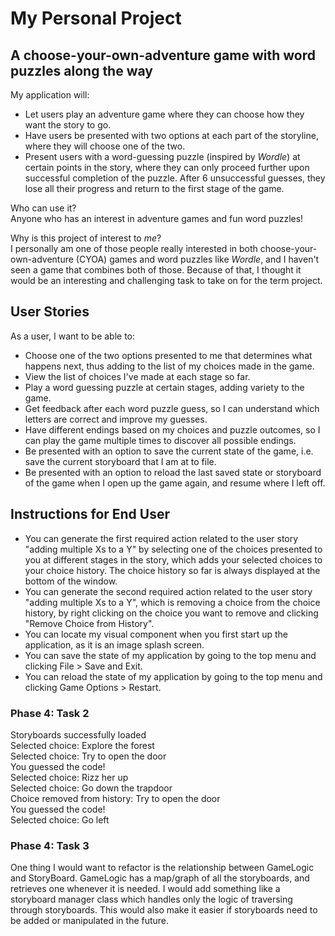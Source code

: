 # My Personal Project

## A choose-your-own-adventure game with word puzzles along the way

My application will:
- Let users play an adventure game where they can choose how they want the story to go.
- Have users be presented with two options at each part of the storyline, where they will choose one of the two.
- Present users with a word-guessing puzzle (inspired by *Wordle*) at certain points in the story, where they can only proceed further upon successful completion of the puzzle. After 6 unsuccessful guesses, they lose all their progress and return to the first stage of the game.

Who can use it? \
Anyone who has an interest in adventure games and fun word puzzles!

Why is this project of interest to *me*? \
I personally am one of those people really interested in both choose-your-own-adventure (CYOA) games and word puzzles like *Wordle*, and I haven't seen a game that combines both of those. Because of that, I thought it would be an interesting and challenging task to take on for the term project.

## User Stories

As a user, I want to be able to:
- Choose one of the two options presented to me that determines what happens next, thus adding to the list of my choices made in the game.
- View the list of choices I've made at each stage so far.
- Play a word guessing puzzle at certain stages, adding variety to the game.
- Get feedback after each word puzzle guess, so I can understand which letters are correct and improve my guesses.
- Have different endings based on my choices and puzzle outcomes, so I can play the game multiple times to discover all possible endings.
- Be presented with an option to save the current state of the game, i.e. save the current storyboard that I am at to file.
- Be presented with an option to reload the last saved state or storyboard of the game when I open up the game again, and resume where I left off.

## Instructions for End User
- You can generate the first required action related to the user story "adding multiple Xs to a Y" by selecting one of the choices presented to you at different stages in the story, which adds your selected choices to your choice history. The choice history so far is always displayed at the bottom of the window.
- You can generate the second required action related to the user story "adding multiple Xs to a Y", which is removing a choice from the choice history, by right clicking on the choice you want to remove and clicking "Remove Choice from History".
- You can locate my visual component when you first start up the application, as it is an image splash screen.
- You can save the state of my application by going to the top menu and clicking File > Save and Exit.
- You can reload the state of my application by going to the top menu and clicking Game Options > Restart.

### Phase 4: Task 2
Storyboards successfully loaded \
Selected choice: Explore the forest \
Selected choice: Try to open the door \
You guessed the code! \
Selected choice: Rizz her up \
Selected choice: Go down the trapdoor \
Choice removed from history: Try to open the door \
You guessed the code! \
Selected choice: Go left

### Phase 4: Task 3
One thing I would want to refactor is the relationship between GameLogic and StoryBoard. GameLogic has a map/graph of all the storyboards, and retrieves one whenever it is needed. I would add something like a storyboard manager class which handles only the logic of traversing through storyboards. This would also make it easier if storyboards need to be added or manipulated in the future.